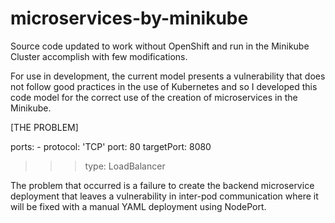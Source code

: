 # microservices-by-minikube

Source code updated to work without OpenShift and run in the Minikube Cluster accomplish with few modifications.

For use in development, the current model presents a vulnerability that does not follow good practices in the use of Kubernetes and so I developed this code model for the correct use of the creation of microservices in the Minikube.


[THE PROBLEM]

  ports:
    - protocol: 'TCP'
      port: 80
      targetPort: 8080
  >>> type: LoadBalancer
  
  The problem that occurred is a failure to create the backend microservice deployment that leaves a vulnerability in inter-pod communication where it will be fixed with a manual YAML deployment using NodePort.
